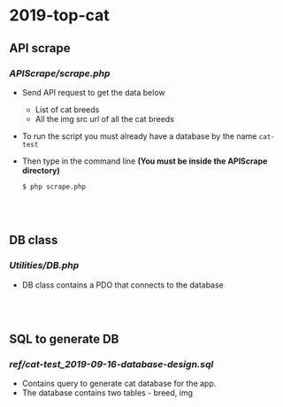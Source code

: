# 2019-top-cat


## API scrape
### *APIScrape/scrape.php*

* Send API request to get the data below
    * List of cat breeds
    * All the img src url of all the cat breeds
    
* To run the script you must already have a database by the name `cat-test`
* Then type in the command line 
**(You must be inside the APIScrape directory)**

    ```$ php scrape.php ```
<br />
<br />

## DB class
### *Utilities/DB.php*

* DB class contains a PDO that connects to the database
<br />
<br />

## SQL to generate DB
### *ref/cat-test_2019-09-16-database-design.sql*

* Contains query to generate cat database for the app.
* The database contains two tables - breed, img